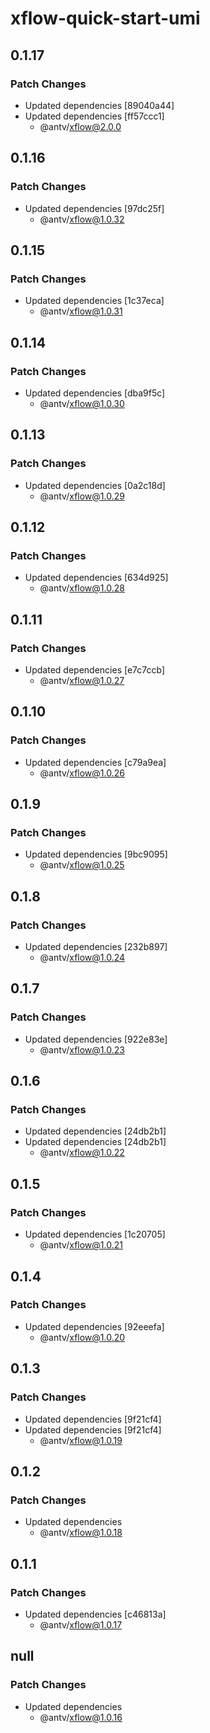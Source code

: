 # xflow-quick-start-umi

## 0.1.17

### Patch Changes

- Updated dependencies [89040a44]
- Updated dependencies [ff57ccc1]
  - @antv/xflow@2.0.0

## 0.1.16

### Patch Changes

- Updated dependencies [97dc25f]
  - @antv/xflow@1.0.32

## 0.1.15

### Patch Changes

- Updated dependencies [1c37eca]
  - @antv/xflow@1.0.31

## 0.1.14

### Patch Changes

- Updated dependencies [dba9f5c]
  - @antv/xflow@1.0.30

## 0.1.13

### Patch Changes

- Updated dependencies [0a2c18d]
  - @antv/xflow@1.0.29

## 0.1.12

### Patch Changes

- Updated dependencies [634d925]
  - @antv/xflow@1.0.28

## 0.1.11

### Patch Changes

- Updated dependencies [e7c7ccb]
  - @antv/xflow@1.0.27

## 0.1.10

### Patch Changes

- Updated dependencies [c79a9ea]
  - @antv/xflow@1.0.26

## 0.1.9

### Patch Changes

- Updated dependencies [9bc9095]
  - @antv/xflow@1.0.25

## 0.1.8

### Patch Changes

- Updated dependencies [232b897]
  - @antv/xflow@1.0.24

## 0.1.7

### Patch Changes

- Updated dependencies [922e83e]
  - @antv/xflow@1.0.23

## 0.1.6

### Patch Changes

- Updated dependencies [24db2b1]
- Updated dependencies [24db2b1]
  - @antv/xflow@1.0.22

## 0.1.5

### Patch Changes

- Updated dependencies [1c20705]
  - @antv/xflow@1.0.21

## 0.1.4

### Patch Changes

- Updated dependencies [92eeefa]
  - @antv/xflow@1.0.20

## 0.1.3

### Patch Changes

- Updated dependencies [9f21cf4]
- Updated dependencies [9f21cf4]
  - @antv/xflow@1.0.19

## 0.1.2

### Patch Changes

- Updated dependencies
  - @antv/xflow@1.0.18

## 0.1.1

### Patch Changes

- Updated dependencies [c46813a]
  - @antv/xflow@1.0.17

## null

### Patch Changes

- Updated dependencies
  - @antv/xflow@1.0.16
